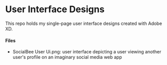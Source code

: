 # User Interface Designs

This repo holds my single-page user interface designs created with Adobe XD.

#### Files
* SocialBee User Ui.png: user interface depicting a user viewing another user's profile on an imaginary social media web app

